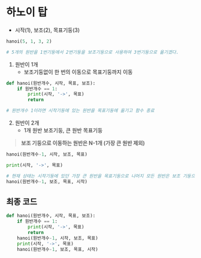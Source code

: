 # 하노이 탑

- 시작(1), 보조(2), 목표기둥(3)

```python
hanoi(5, 1, 3, 2)

# 5개의 원반을 1번기둥에서 2번기둥을 보조기둥으로 사용하여 3번기둥으로 옮기겠다.
```

1. 원반이 1개
    - 보조기둥없이 한 번의 이동으로 목표기둥까지 이동

```python
def hanoi(원반개수, 시작, 목표, 보조):
    if 원반개수 == 1:
        print(시작, '->', 목표)
        return

# 원반개수 1이라면 시작기둥에 있는 원반을 목표기둥에 옮기고 함수 종료
```

2. 원반이 2개
    - 1개 원반 보조기둥, 큰 원반 목표기둥

> **보조 기둥으로 이동하는 원반은 N-1개 (가장 큰 원반 제외)**

```python
hanoi(원반개수-1, 시작, 보조, 목표)

print(시작, '->', 목표)

# 현재 상태는 시작기둥에 있던 가장 큰 원반을 목표기둥으로 나머지 모든 원반은 보조 기둥으로 옮겨져있는 상태이므로 보조기둥을 시작기둥으로 시작기둥을 보조기둥으로 변경하여 사용한다
hanoi(원반개수-1, 보조, 목표, 시작)
```

## 최종 코드

```python
def hanoi(원반개수, 시작, 목표, 보조):
    if 원반개수 == 1:
        print(시작, '->', 목표)
        return
    hanoi(원반개수-1, 시작, 보조, 목표)
    print(시작, '->', 목표)
    hanoi(원반개수-1, 보조, 목표, 시작)
```